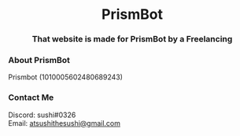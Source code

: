<h1 align="center">PrismBot</h1>
<h3 align="center">That website is made for PrismBot by a Freelancing</h3>

### About PrismBot
Prismbot (1010005602480689243)

### Contact Me
Discord: sushi#0326<br />
Email: atsushithesushi@gmail.com
